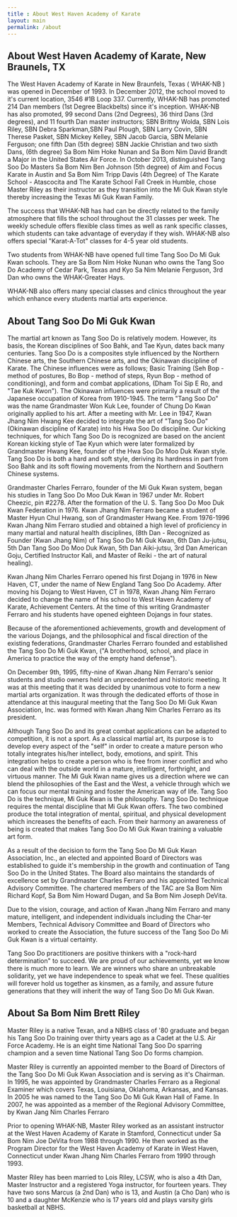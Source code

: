 ```yaml
---
title : About West Haven Academy of Karate
layout: main
permalink: /about
---
```

## About West Haven Academy of Karate, New Braunels, TX

The West Haven Academy of Karate in New Braunfels, Texas ( WHAK-NB ) was opened in 
December of 1993. In December 2012, the school moved to it's current location, 3546 #1B 
Loop 337.  Currently, WHAK-NB has promoted 214 Dan members (1st Degree Blackbelts) 
since it's inception.  WHAK-NB has also promoted, 99 second Dans (2nd Degrees), 36 third 
Dans (3rd degrees), and 11 fourth Dan master instructors; SBN Brittny Wolda, SBN Lois 
Riley, SBN Debra Sparkman,SBN Paul Plough, SBN Larry Covin, SBN Therese Pasket, SBN 
Mickey Kelley, SBN Jacob Garcia, SBN Melanie Ferguson; one fifth Dan (5th degree) SBN 
Jackie Christian and two sixth Dans, (6th degree) Sa Bom Nim Hoke Nunan and Sa Bom 
Nim David Brandt a Major in the United States Air Force. In October 2013, distinguished 
Tang Soo Do Masters Sa Bom Nim Ben Johnson (5th degree) of Aim and Focus Karate in 
Austin and Sa Bom Nim Tripp Davis (4th Degree) of The Karate School - Atascocita and The 
Karate School Fall Creek in Humble, chose Master Riley as their instructor as they transition 
into the Mi Guk Kwan style thereby increasing the Texas Mi Guk Kwan Family.

The success that WHAK-NB has had can be directly related to the family atmosphere that 
fills the school throughout the 31 classes per week. The weekly schedule offers flexible 
class times as well as rank specific classes, which students can take advantage of everyday 
if they wish. WHAK-NB also offers special "Karat-A-Tot" classes for 4-5 year old students.

Two students from WHAK-NB have opened full time Tang Soo Do Mi Guk Kwan schools. 
They are Sa Bom Nim Hoke Nunan who owns the Tang Soo Do Academy of Cedar Park, 
Texas and Kyo Sa Nim Melanie Ferguson, 3rd Dan who owns the WHAK-Greater Hays.

WHAK-NB also offers many special classes and clinics throughout the year which enhance 
every students martial arts experience.

## About Tang Soo Do Mi Guk Kwan

The martial art known as Tang Soo Do is relatively modem. However, its basis, the 
Korean disciplines of Soo Bahk, and Tae Kyun, dates back many centuries. Tang Soo 
Do is a composites style influenced by the Northern Chinese arts, the Southern 
Chinese arts, and the Okinawan discipline of Karate. The Chinese influences were 
as follows; Basic Training (Seh Bop - method of postures, Bo Bop - method of steps, 
Ryun Bop - method of conditioning), and form and combat applications, (Dham Toi 
Sip E Ro, and "Tae Kuk Kwon"). The Okinawan influences were primarily a result of 
the Japanese occupation of Korea from 1910-1945. The term "Tang Soo Do" was the 
name Grandmaster Won Kuk Lee, founder of Chung Do Kwan originally applied to 
his art. After a meeting with Mr. Lee in 1947, Kwan Jhang Nim Hwang Kee decided to 
integrate the art of "Tang Soo Do" (Okinawan discipline of Karate) into his Hwa Soo 
Do discipline. Our kicking techniques, for which Tang Soo Do is recognized are 
based on the ancient Korean kicking style of Tae Kyun which were later formalized by 
Grandmaster Hwang Kee, founder of the Hwa Soo Do Moo Duk Kwan style. Tang Soo 
Do is both a hard and soft style, deriving its hardness in part from Soo Bahk and its 
soft flowing movements from the Northern and Southern Chinese systems.

Grandmaster Charles Ferraro, founder of the Mi Guk Kwan system, began his 
studies in Tang Soo Do Moo Duk Kwan in 1967 under Mr. Robert Cheezic, pin #2278. 
After the formation of the U. S. Tang Soo Do Moo Duk Kwan Federation in 1976. Kwan 
Jhang Nim Ferraro became a student of Master Hyun Chul Hwang, son of 
Grandmaster Hwang Kee. From 1976-1996 Kwan Jhang Nim Ferraro studied and 
obtained a high level of proficiency in many martial and natural health disciplines, 
(8th Dan - Recognized as Founder (Kwan Jhang Nim) of Tang Soo Do Mi Guk Kwan, 
6th Dan Ju-jutsu, 5th Dan Tang Soo Do Moo Duk Kwan, 5th Dan Aiki-jutsu, 3rd Dan 
American Goju, Certified Instructor Kali, and Master of Reiki - the art of natural 
healing).

Kwan Jhang Nim Charles Ferraro opened his first Dojang in 1976 in New Haven, CT, 
under the name of New England Tang Soo Do Academy. After moving his Dojang to 
West Haven, CT in 1978, Kwan Jhang Nim Ferraro decided to change the name of 
his school to West Haven Academy of Karate, Achievement Centers. At the time of 
this writing Grandmaster Ferraro and his students have opened eighteen Dojangs in 
four states.

Because of the aforementioned achievements, growth and development of the 
various Dojangs, and the philosophical and fiscal direction of the existing 
federations, Grandmaster Charles Ferraro founded and established the Tang Soo 
Do Mi Guk Kwan, ("A brotherhood, school, and place in America to practice the way of 
the empty hand defense").

On December 9th, 1995, fifty-nine of Kwan Jhang Nim Ferraro's senior students and 
studio owners held an unprecedented and historic meeting. It was at this meeting 
that it was decided by unanimous vote to form a new martial arts organization. It was 
through the dedicated efforts of those in attendance at this inaugural meeting that the 
Tang Soo Do Mi Guk Kwan Association, Inc. was formed with Kwan Jhang Nim 
Charles Ferraro as its president.

Although Tang Soo Do and its great combat applications can be adapted to 
competition, it is not a sport. As a classical martial art, its purpose is to develop every 
aspect of the "self" in order to create a mature person who totally integrates his/her 
intellect, body, emotions, and spirit. This integration helps to create a person who is 
free from inner conflict and who can deal with the outside world in a mature, 
intelligent, forthright, and virtuous manner. The Mi Guk Kwan name gives us a 
direction where we can blend the philosophies of the East and the West, a vehicle 
through which we can focus our mental training and foster the American way of life. 
Tang Soo Do is the technique, Mi Guk Kwan is the philosophy. Tang Soo Do 
technique requires the mental discipline that Mi Guk Kwan offers. The two combined 
produce the total integration of mental, spiritual, and physical development which 
increases the benefits of each. From their harmony an awareness of being is created 
that makes Tang Soo Do Mi Guk Kwan training a valuable art form.

As a result of the decision to form the Tang Soo Do Mi Guk Kwan Association, Inc., an 
elected and appointed Board of Directors was established to guide it's membership 
in the growth and continuation of Tang Soo Do in the United States. The Board also 
maintains the standards of excellence set by Grandmaster Charles Ferraro and his 
appointed Technical Advisory Committee. The chartered members of the TAC are Sa 
Bom Nim Richard Kopf, Sa Bom Nim Howard Dugan, and Sa Bom Nim Joseph 
DeVita.

Due to the vision, courage, and action of Kwan Jhang Nim Ferraro and many mature, 
intelligent, and independent individuals including the Char-ter Members, Technical 
Advisory Committee and Board of Directors who worked to create the Association, the 
future success of the Tang Soo Do Mi Guk Kwan is a virtual certainty.

Tang Soo Do practitioners are positive thinkers with a "rock-hard determination" to 
succeed. We are proud of our achievements, yet we know there is much more to 
learn. We are winners who share an unbreakable solidarity, yet we have 
independence to speak what we feel. These qualities will forever hold us together as 
kinsmen, as a family, and assure future generations that they will inherit the way of 
Tang Soo Do Mi Guk Kwan.


## About Sa Bom Nim Brett Riley

Master Riley is a native Texan, and a NBHS class of  '80 graduate and began his 
Tang Soo Do training over thirty  years ago as a Cadet at the U.S. Air Force Academy. 
He is an eight  time National Tang Soo Do sparring champion and a seven time 
National Tang Soo Do forms champion.

Master Riley is currently  an appointed member to the Board of Directors of the Tang 
Soo Do Mi Guk Kwan Association  and is serving as it's Chairman. In 1995, he was 
appointed by Grandmaster Charles Ferraro as a Regional Examiner which covers 
Texas, Louisiana, Oklahoma, Arkansas,  and Kansas. In 2005 he was named to the 
Tang Soo Do Mi Guk Kwan Hall of Fame. In 2007, he was appointed as a member of 
the Regional Advisory Committee, by Kwan Jang Nim Charles Ferraro

Prior to opening WHAK-NB, Master Riley worked as an assistant instructor at the 
West Haven Academy of Karate in Stamford, Connecticut under Sa Bom Nim Joe 
DeVita from 1988 through 1990. He then worked as the Program Director for the West 
Haven Academy of Karate in West Haven, Connecticut under Kwan Jhang Nim 
Charles Ferraro from 1990 through 1993.

Master Riley has been married to Lois Riley, LCSW,  who is also a 4th Dan, Master 
Instructor and a registered Yoga instructor, for fourteen years. They have two sons 
Marcus (a 2nd Dan) who is 13, and Austin (a Cho Dan) who is 10 and a daughter 
McKenzie who is 17 years old and plays varsity girls basketball at NBHS.